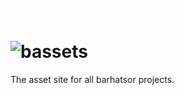 <span style="color: white;">bassets.github.io</span>
# ![bassets](https://bassets.github.io/bassets-logo.svg)
The asset site for all barhatsor projects.
